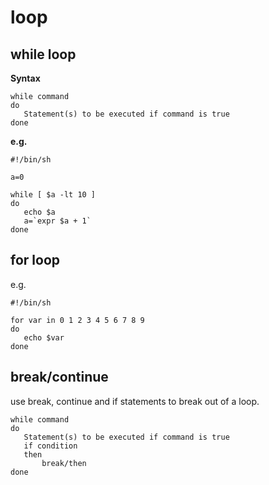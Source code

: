 loop
========================
while loop
---
**Syntax**

```
while command
do
   Statement(s) to be executed if command is true
done
```
**e.g.**
```
#!/bin/sh

a=0

while [ $a -lt 10 ]
do
   echo $a
   a=`expr $a + 1`
done
```

for loop
---
e.g.
```
#!/bin/sh

for var in 0 1 2 3 4 5 6 7 8 9
do
   echo $var
done
```

break/continue
---
use break, continue and if statements to break out of a loop.
```
while command
do
   Statement(s) to be executed if command is true
   if condition
   then
       break/then
done
```
